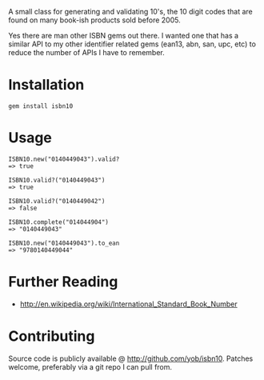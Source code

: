 A small class for generating and validating 10's, the 10 digit codes that are found
on many book-ish products sold before 2005.

Yes there are man other ISBN gems out there. I wanted one that has a similar API to
my other identifier related gems (ean13, abn, san, upc, etc) to reduce the
number of APIs I have to remember.

# Installation

    gem install isbn10

# Usage

    ISBN10.new("0140449043").valid?
    => true

    ISBN10.valid?("0140449043")
    => true

    ISBN10.valid?("0140449042")
    => false

    ISBN10.complete("014044904")
    => "0140449043"

    ISBN10.new("0140449043").to_ean
    => "9780140449044"

# Further Reading

- http://en.wikipedia.org/wiki/International_Standard_Book_Number

# Contributing

Source code is publicly available @ http://github.com/yob/isbn10. Patches
welcome, preferably via a git repo I can pull from.
